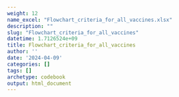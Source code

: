 ```yaml
---
weight: 12
name_excel: "Flowchart_criteria_for_all_vaccines.xlsx"
description: ""
slug: "Flowchart_criteria_for_all_vaccines"
datetime: 1.7126524e+09
title: Flowchart_criteria_for_all_vaccines
author: ''
date: '2024-04-09'
categories: []
tags: []
archetype: codebook
output: html_document
---
```


<div class="tabcontent"></div>
